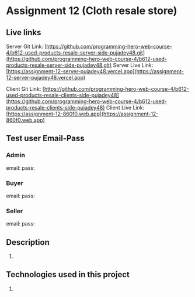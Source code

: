 # Assignment 12 (Cloth resale store)

## Live links
Server Git Link: [https://github.com/programming-hero-web-course-4/b612-used-products-resale-server-side-pujadey48.git](https://github.com/programming-hero-web-course-4/b612-used-products-resale-server-side-pujadey48.git)
Server Live Link: [https://assignment-12-server-pujadey48.vercel.app](https://assignment-12-server-pujadey48.vercel.app)

Client Git Link: [https://github.com/programming-hero-web-course-4/b612-used-products-resale-clients-side-pujadey48](https://github.com/programming-hero-web-course-4/b612-used-products-resale-clients-side-pujadey48)
Client Live Link: [https://assignment-12-860f0.web.app](https://assignment-12-860f0.web.app)

## Test user Email-Pass
### Admin
email:
pass: 
### Buyer
email:
pass: 
### Seller
email:
pass: 

## Description
1.

## Technologies used in this project
1.
